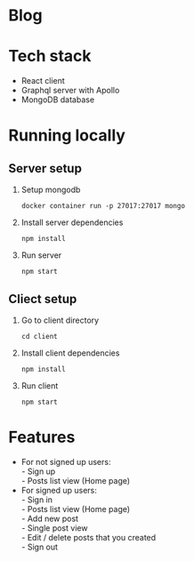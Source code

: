 # Blog
# Tech stack
- React client
- Graphql server with Apollo 
- MongoDB database
# Running locally
## Server setup

1. Setup mongodb
    ```
    docker container run -p 27017:27017 mongo
    ```
1. Install server dependencies
    ```
    npm install
    ```
1. Run server
    ```
    npm start
    ```

## Cliect setup

1. Go to client directory
    ```
    cd client
    
    ```
1. Install client dependencies
    ```
    npm install
    
    ```
1. Run client
    ```
    npm start
    
    ```

# Features
- For not signed up users:\
        - Sign up\
        - Posts list view (Home page)
- For signed up users:\
        - Sign in\
        - Posts list view (Home page)\
        - Add new post\
        - Single post view\
        - Edit / delete posts that you created\
        - Sign out
